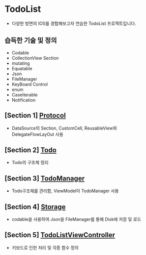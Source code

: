 # TodoList
- 다양한 방면의 IOS를 경험해보고자 연습한 TodoList 프로젝트입니다.
## 습득한 기술 및 정의
- Codable
- CollectionView Section
- mutating
- Equatable
- Json
- FileManager
- KeyBoard Control
- enum
- CaseIterable
- Notification
## [Section 1] [Protocol](https://github.com/JongPyoAhn/TodoList/blob/main/Explanation/Protocol.md)
- DataSource의 Section, CustomCell, ReusableView와 DelegateFlowLayOut 사용
## [Section 2] [Todo](https://github.com/JongPyoAhn/TodoList/blob/main/Explanation/Todo.md)
- Todo의 구조체 정리
## [Section 3] [TodoManager](https://github.com/JongPyoAhn/TodoList/blob/main/Explanation/TodoManager.md)
- Todo구조체를 관리함, ViewModel이 TodoManager 사용
## [Section 4] [Storage](https://github.com/JongPyoAhn/TodoList/blob/main/Explanation/Storage.md)
- codable을 사용하여 Json을 FileManager를 통해 Disk에 저장 및 로드
## [Section 5] [TodoListViewController](https://github.com/JongPyoAhn/TodoList/blob/main/Explanation/TodoListViewController.md)
- 키보드로 인한 처리 및 각종 함수 정의
